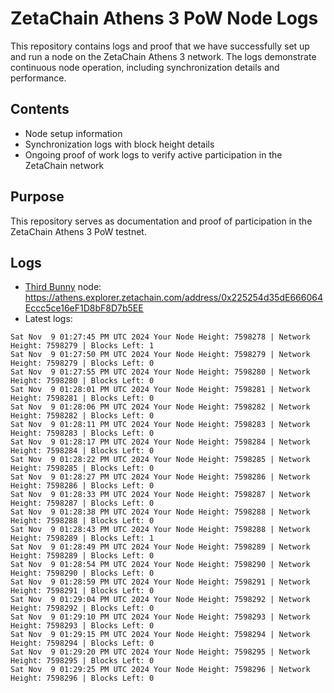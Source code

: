 # ZetaChain Athens 3 PoW Node Logs
This repository contains logs and proof that we have successfully set up and run a node on the ZetaChain Athens 3 network. The logs demonstrate continuous node operation, including synchronization details and performance.

## Contents
- Node setup information
- Synchronization logs with block height details
- Ongoing proof of work logs to verify active participation in the ZetaChain network

## Purpose
This repository serves as documentation and proof of participation in the ZetaChain Athens 3 PoW testnet.

## Logs

- [Third Bunny](https://thirdbunny.xyz/) node: https://athens.explorer.zetachain.com/address/0x225254d35dE666064Eccc5ce16eF1D8bF8D7b5EE
- Latest logs:
```
Sat Nov  9 01:27:45 PM UTC 2024 Your Node Height: 7598278 | Network Height: 7598279 | Blocks Left: 1
Sat Nov  9 01:27:50 PM UTC 2024 Your Node Height: 7598279 | Network Height: 7598279 | Blocks Left: 0
Sat Nov  9 01:27:55 PM UTC 2024 Your Node Height: 7598280 | Network Height: 7598280 | Blocks Left: 0
Sat Nov  9 01:28:01 PM UTC 2024 Your Node Height: 7598281 | Network Height: 7598281 | Blocks Left: 0
Sat Nov  9 01:28:06 PM UTC 2024 Your Node Height: 7598282 | Network Height: 7598282 | Blocks Left: 0
Sat Nov  9 01:28:11 PM UTC 2024 Your Node Height: 7598283 | Network Height: 7598283 | Blocks Left: 0
Sat Nov  9 01:28:17 PM UTC 2024 Your Node Height: 7598284 | Network Height: 7598284 | Blocks Left: 0
Sat Nov  9 01:28:22 PM UTC 2024 Your Node Height: 7598285 | Network Height: 7598285 | Blocks Left: 0
Sat Nov  9 01:28:27 PM UTC 2024 Your Node Height: 7598286 | Network Height: 7598286 | Blocks Left: 0
Sat Nov  9 01:28:33 PM UTC 2024 Your Node Height: 7598287 | Network Height: 7598287 | Blocks Left: 0
Sat Nov  9 01:28:38 PM UTC 2024 Your Node Height: 7598288 | Network Height: 7598288 | Blocks Left: 0
Sat Nov  9 01:28:43 PM UTC 2024 Your Node Height: 7598288 | Network Height: 7598289 | Blocks Left: 1
Sat Nov  9 01:28:49 PM UTC 2024 Your Node Height: 7598289 | Network Height: 7598289 | Blocks Left: 0
Sat Nov  9 01:28:54 PM UTC 2024 Your Node Height: 7598290 | Network Height: 7598290 | Blocks Left: 0
Sat Nov  9 01:28:59 PM UTC 2024 Your Node Height: 7598291 | Network Height: 7598291 | Blocks Left: 0
Sat Nov  9 01:29:04 PM UTC 2024 Your Node Height: 7598292 | Network Height: 7598292 | Blocks Left: 0
Sat Nov  9 01:29:10 PM UTC 2024 Your Node Height: 7598293 | Network Height: 7598293 | Blocks Left: 0
Sat Nov  9 01:29:15 PM UTC 2024 Your Node Height: 7598294 | Network Height: 7598294 | Blocks Left: 0
Sat Nov  9 01:29:20 PM UTC 2024 Your Node Height: 7598295 | Network Height: 7598295 | Blocks Left: 0
Sat Nov  9 01:29:25 PM UTC 2024 Your Node Height: 7598296 | Network Height: 7598296 | Blocks Left: 0
```
